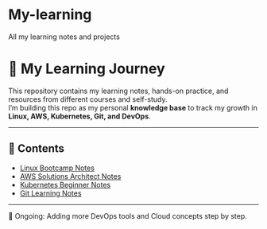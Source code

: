 # My-learning
All my learning notes and projects
# 📘 My Learning Journey

This repository contains my learning notes, hands-on practice, and resources from different courses and self-study.  
I’m building this repo as my personal **knowledge base** to track my growth in **Linux, AWS, Kubernetes, Git, and DevOps**.

---

## 📂 Contents

- [Linux Bootcamp Notes](Linux-Bootcamp.md)
- [AWS Solutions Architect Notes](AWS-Solutions-Architect.md)
- [Kubernetes Beginner Notes](Kubernetes-Beginners.md)
- [Git Learning Notes](Git-Learning.md)

---

🚀 Ongoing: Adding more DevOps tools and Cloud concepts step by step.
